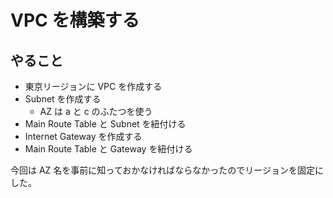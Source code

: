 # VPC を構築する

## やること

* 東京リージョンに VPC を作成する
* Subnet を作成する
  * AZ は a と c のふたつを使う
* Main Route Table と Subnet を紐付ける
* Internet Gateway を作成する
* Main Route Table と Gateway を紐付ける

今回は AZ 名を事前に知っておかなければならなかったのでリージョンを固定にした。
